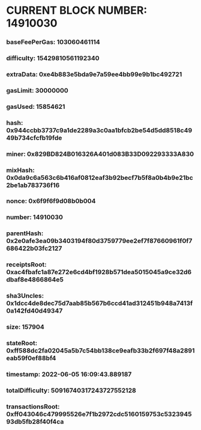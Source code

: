 # CURRENT BLOCK NUMBER: 14910030

### baseFeePerGas: 103060461114
### difficulty: 15429810561192340
### extraData: 0xe4b883e5bda9e7a59ee4bb99e9b1bc492721
### gasLimit: 30000000
### gasUsed: 15854621
### hash: 0x944ccbb3737c9a1de2289a3c0aa1bfcb2be54d5dd8518c4949b734cfcfb19fde
### miner: 0x829BD824B016326A401d083B33D092293333A830
### mixHash: 0x0da9c6a563c6b416af0812eaf3b92becf7b5f8a0b4b9e21bc2be1ab783736f16
### nonce: 0x6f9f6f9d08b0b004
### number: 14910030
### parentHash: 0x2e0afe3ea09b3403194f80d3759779ee2ef7f87660961f0f7686422b03fc2127
### receiptsRoot: 0xac4fbafc1a87e272e6cd4bf1928b571dea5015045a9ce32d6dbaf8e4866864e5
### sha3Uncles: 0x1dcc4de8dec75d7aab85b567b6ccd41ad312451b948a7413f0a142fd40d49347
### size: 157904
### stateRoot: 0xff588dc2fa02045a5b7c54bb138ce9eafb33b2f697f48a2891eab59f0ef88bf4
### timestamp: 2022-06-05 16:09:43.889187
### totalDifficulty: 50916740317243727552128
### transactionsRoot: 0xff043046c479995526e7f1b2972cdc5160159753c532394593db5fb28f40f4ca
